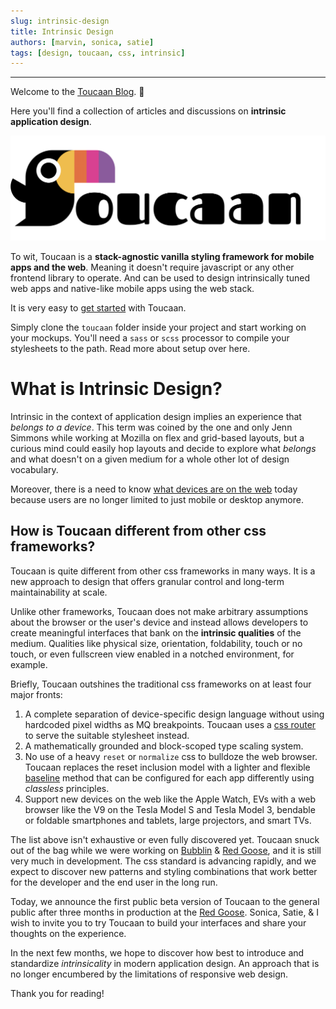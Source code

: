 ```yaml
---
slug: intrinsic-design
title: Intrinsic Design
authors: [marvin, sonica, satie]
tags: [design, toucaan, css, intrinsic]
---
```


---

Welcome to the [Toucaan Blog](https://toucaan.com/blog). 🎉

Here you'll find a collection of articles and discussions on **intrinsic application design**. 

![Total Banchod Toucaan](./toucaan-total-banner.jpg)

To wit, Toucaan is a **stack-agnostic vanilla styling framework for mobile apps and the web**. Meaning it doesn't require javascript or any other frontend library to operate. And can be used to design intrinsically tuned web apps and native-like mobile apps using the web stack.

It is very easy to [get started](/docs/getting-started) with Toucaan. 

Simply clone the `toucaan` folder inside your project and start working on your mockups. You'll need a `sass` or `scss` processor to compile your stylesheets to the path. Read more about setup over here.

# What is Intrinsic Design?

Intrinsic in the context of application design implies an experience that _belongs to a device_. This term was coined by the one and only Jenn Simmons while working at Mozilla on flex and grid-based layouts, but a curious mind could easily hop layouts and decide to explore what _belongs_ and what doesn't on a given medium for a whole other lot of design vocabulary. 

Moreover, there is a need to know [what devices are on the web](https://bubblin.io/blog/the-new-landscape-of-the-web) today because users are no longer limited to just mobile or desktop anymore. 

## How is Toucaan different from other css frameworks?

Toucaan is quite different from other css frameworks in many ways. It is a new approach to design that offers granular control and long-term maintainability at scale. 

Unlike other frameworks, Toucaan does not make arbitrary assumptions about the browser or the user's device and instead allows developers to create meaningful interfaces that bank on the **intrinsic qualities** of the medium. Qualities like physical size, orientation, foldability, touch or no touch, or even fullscreen view enabled in a notched environment, for example. 

Briefly, Toucaan outshines the traditional css frameworks on at least four major fronts:

1. A complete separation of device-specific design language without using hardcoded pixel widths as MQ breakpoints. Toucaan uses a [css router](https://bubblin.io/blog/a-css-router) to serve the suitable stylesheet instead.
2. A mathematically grounded and block-scoped type scaling system.
3. No use of a heavy `reset` or `normalize` css to bulldoze the web browser. Toucaan replaces the reset inclusion model with a lighter and flexible [baseline](https://bubblin.io/blog/baseline-css) method that can be configured for each app differently using _classless_ principles.
4. Support new devices on the web like the Apple Watch, EVs with a web browser like the V9 on the Tesla Model S and Tesla Model 3, bendable or foldable smartphones and tablets, large projectors, and smart TVs.

The list above isn't exhaustive or even fully discovered yet. Toucaan snuck out of the bag while we were working on [Bubblin](https://bubblin.io) & [Red Goose](https://goose.red), and it is still very much in development. The css standard is advancing rapidly, and we expect to discover new patterns and styling combinations that work better for the developer and the end user in the long run. 

Today, we announce the first public beta version of Toucaan to the general public after three months in production at the [Red Goose](https://goose.red). Sonica, Satie, & I wish to invite you to try Toucaan to build your interfaces and share your thoughts on the experience. 

In the next few months, we hope to discover how best to introduce and standardize _intrinsicality_ in modern application design. An approach that is no longer encumbered by the limitations of responsive web design. 

Thank you for reading!